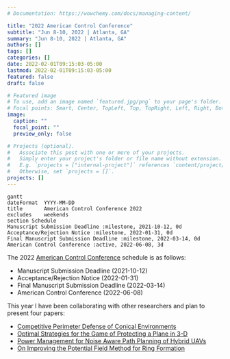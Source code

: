 ```yaml
---
# Documentation: https://wowchemy.com/docs/managing-content/

title: "2022 American Control Conference"
subtitle: "Jun 8-10, 2022 | Atlanta, GA"
summary: "Jun 8-10, 2022 | Atlanta, GA"
authors: []
tags: []
categories: []
date: 2022-02-01T09:15:03-05:00
lastmod: 2022-02-01T09:15:03-05:00
featured: false
draft: false

# Featured image
# To use, add an image named `featured.jpg/png` to your page's folder.
# Focal points: Smart, Center, TopLeft, Top, TopRight, Left, Right, BottomLeft, Bottom, BottomRight.
image:
  caption: ""
  focal_point: ""
  preview_only: false

# Projects (optional).
#   Associate this post with one or more of your projects.
#   Simply enter your project's folder or file name without extension.
#   E.g. `projects = ["internal-project"]` references `content/project/deep-learning/index.md`.
#   Otherwise, set `projects = []`.
projects: []
---
```

```mermaid
gantt
dateFormat  YYYY-MM-DD
title       American Control Conference 2022
excludes    weekends
section Schedule
Manuscript Submission Deadline :milestone, 2021-10-12, 0d
Acceptance/Rejection Notice :milestone, 2022-01-31, 0d
Final Manuscript Submission Deadline :milestone, 2022-03-14, 0d
American Control Conference :active, 2022-06-08, 3d
```

The 2022 [American Control Conference](https://acc2022.a2c2.org/) schedule is as follows:
- Manuscript Submission Deadline (2021-10-12)
- Acceptance/Rejection Notice (2022-01-31)
- Final Manuscript Submission Deadline (2022-03-14)
- American Control Conference (2022-06-08)

This year I have been collaborating with other researchers and plan to present four papers:

- [Competitive Perimeter Defense of Conical Environments
](/publication/bajaj2022competitive)
- [Optimal Strategies for the Game of Protecting a Plane in 3-D
](/publication/garcia2022optimal)
- [Power Management for Noise Aware Path Planning of Hybrid UAVs](/publication/scott2022power)
- [On Improving the Potential Field Method for Ring Formation
](/publication/tran2022improving)
